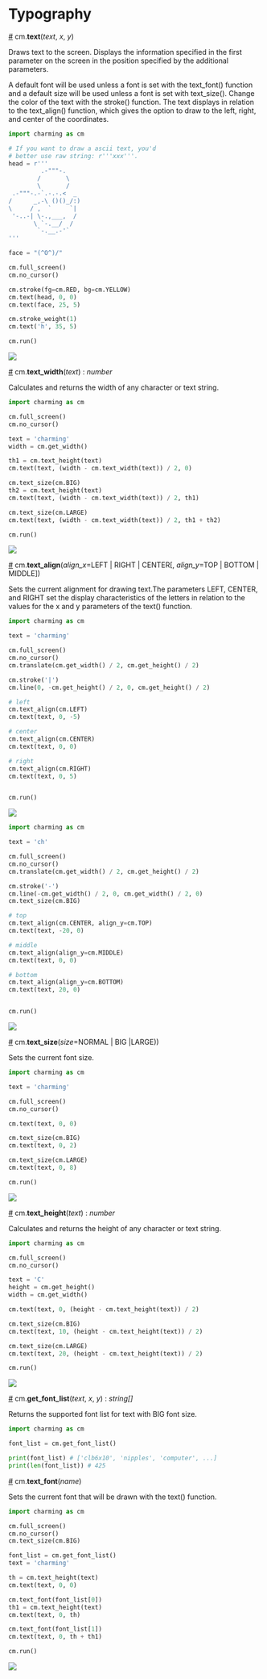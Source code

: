# Typography

<a name="text" href="#text">#</a> cm.**text**(*text*, *x*, *y*)

Draws text to the screen. Displays the information specified in the first parameter on the screen in the position specified by the additional parameters.

A default font will be used unless a font is set with the text_font() function and a default size will be used unless a font is set with text_size(). Change the color of the text with the stroke() function. The text displays in relation to the text_align() function, which gives the option to draw to the left, right, and center of the coordinates.

```py
import charming as cm

# If you want to draw a ascii text, you'd
# better use raw string: r'''xxx'''.
head = r'''
         .-"""-.
        /       \
        \       /
 .-"""-.-`.-.-.<  _
/      _,-\ ()()_/:)
\     / ,  `     `|
 '-..-| \-.,___,  /
       \ `-.__/  /
        `-.__.-'`
'''

face = "(^O^)/"

cm.full_screen()
cm.no_cursor()

cm.stroke(fg=cm.RED, bg=cm.YELLOW)
cm.text(head, 0, 0)
cm.text(face, 25, 5)

cm.stroke_weight(1)
cm.text('h', 35, 5)

cm.run()
```

<img src="https://raw.githubusercontent.com/gh2hq/public-files/master/test_text.png" />

<a name="text_width" href="#text_width">#</a> cm.**text_width**(*text*) : *number*

Calculates and returns the width of any character or text string.

```py
import charming as cm

cm.full_screen()
cm.no_cursor()

text = 'charming'
width = cm.get_width()

th1 = cm.text_height(text)
cm.text(text, (width - cm.text_width(text)) / 2, 0)

cm.text_size(cm.BIG)
th2 = cm.text_height(text)
cm.text(text, (width - cm.text_width(text)) / 2, th1)

cm.text_size(cm.LARGE)
cm.text(text, (width - cm.text_width(text)) / 2, th1 + th2)

cm.run()
```

<img src="https://raw.githubusercontent.com/gh2hq/public-files/master/test_text_width.png" />

<a name="text_align" href="#text_align">#</a> cm.**text_align**(*align_x*=LEFT | RIGHT | CENTER[, *align_y*=TOP | BOTTOM | MIDDLE])

Sets the current alignment for drawing text.The parameters LEFT, CENTER, and RIGHT set the display characteristics of the letters in relation to the values for the x and y parameters of the text() function.

```py
import charming as cm

text = 'charming'

cm.full_screen()
cm.no_cursor()
cm.translate(cm.get_width() / 2, cm.get_height() / 2)

cm.stroke('|')
cm.line(0, -cm.get_height() / 2, 0, cm.get_height() / 2)

# left
cm.text_align(cm.LEFT)
cm.text(text, 0, -5)

# center
cm.text_align(cm.CENTER)
cm.text(text, 0, 0)

# right
cm.text_align(cm.RIGHT)
cm.text(text, 0, 5)


cm.run()
```

<img src="https://raw.githubusercontent.com/gh2hq/public-files/master/test_text_align_x.png" />

```py
import charming as cm

text = 'ch'

cm.full_screen()
cm.no_cursor()
cm.translate(cm.get_width() / 2, cm.get_height() / 2)

cm.stroke('-')
cm.line(-cm.get_width() / 2, 0, cm.get_width() / 2, 0)
cm.text_size(cm.BIG)

# top
cm.text_align(cm.CENTER, align_y=cm.TOP)
cm.text(text, -20, 0)

# middle
cm.text_align(align_y=cm.MIDDLE)
cm.text(text, 0, 0)

# bottom
cm.text_align(align_y=cm.BOTTOM)
cm.text(text, 20, 0)


cm.run()
```

<img src="https://raw.githubusercontent.com/gh2hq/public-files/master/test_text_align_y.png" />

<a name="text_size" href="#text_size">#</a> cm.**text_size**(*size*=NORMAL | BIG |LARGE))

Sets the current font size.

```py
import charming as cm

text = 'charming'

cm.full_screen()
cm.no_cursor()

cm.text(text, 0, 0)

cm.text_size(cm.BIG)
cm.text(text, 0, 2)

cm.text_size(cm.LARGE)
cm.text(text, 0, 8)

cm.run()
```

<img src="https://raw.githubusercontent.com/gh2hq/public-files/master/test_text_size.png" />

<a name="text_height" href="#text_height">#</a> cm.**text_height**(*text*) : *number*

Calculates and returns the height of any character or text string.

```py
import charming as cm

cm.full_screen()
cm.no_cursor()

text = 'C'
height = cm.get_height()
width = cm.get_width()

cm.text(text, 0, (height - cm.text_height(text)) / 2)

cm.text_size(cm.BIG)
cm.text(text, 10, (height - cm.text_height(text)) / 2)

cm.text_size(cm.LARGE)
cm.text(text, 20, (height - cm.text_height(text)) / 2)

cm.run()
```

<img src="https://raw.githubusercontent.com/gh2hq/public-files/master/test_text_height.png" />

<a name="get_font_list" href="#get_font_list">#</a> cm.**get_font_list**(*text*, *x*, *y*) : *string[]*

Returns the supported font list for text with BIG font size.

```py
import charming as cm

font_list = cm.get_font_list()

print(font_list) # ['clb6x10', 'nipples', 'computer', ...]
print(len(font_list)) # 425
```

<a name="text_font" href="#text_font">#</a> cm.**text_font**(*name*)

Sets the current font that will be drawn with the text() function.

```py
import charming as cm

cm.full_screen()
cm.no_cursor()
cm.text_size(cm.BIG)

font_list = cm.get_font_list()
text = 'charming'

th = cm.text_height(text)
cm.text(text, 0, 0)

cm.text_font(font_list[0])
th1 = cm.text_height(text)
cm.text(text, 0, th)

cm.text_font(font_list[1])
cm.text(text, 0, th + th1)

cm.run()
```

<img src="https://raw.githubusercontent.com/gh2hq/public-files/master/test_text_font.png" />
